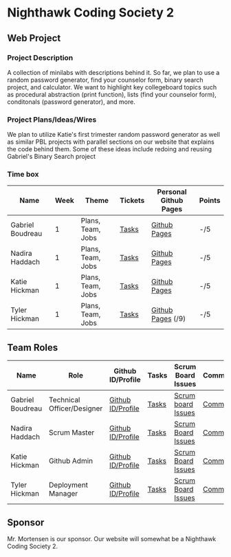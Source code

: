 # Nighthawk Coding Society 2
## Web Project 

### Project Description 
A collection of minilabs with descriptions behind it. So far, we plan to use a random password generator, find your counselor form, binary search project, and calculator. We want to highlight key collegeboard topics such as procedural abstraction (print function), lists (find your counselor form), conditonals (password generator), and more. 

### Project Plans/Ideas/Wires
We plan to utilize Katie's first trimester random password generator as well as similar PBL projects with parallel sections on our website that explains the code behind them. Some of these ideas include redoing and reusing Gabriel's Binary Search project 

### Time box

| Name          | Week          | Theme             | Tickets | Personal Github Pages | Points  |
| ------------- | ------------- | ----------------- | ------- | --------------------- | ------- |
| Gabriel Boudreau       | 1         | Plans, Team, Jobs | [Tasks](https://github.com/nadirahaddach/TheSlayers/issues/assigned/GabrielBoudreau) | [Github Pages](https://gabrielboudreau.github.io/) | -/5 |
| Nadira Haddach         | 1         | Plans, Team, Jobs | [Tasks](https://github.com/nadirahaddach/TheSlayers/issues/assigned/nadirahaddach)   | [Github Pages](/) | -/5 |
| Katie Hickman          | 1         | Plans, Team, Jobs | [Tasks](https://github.com/nadirahaddach/TheSlayers/issues/assigned/katiehickman)   | [Github Pages](https://katiehickman.github.io/) | -/5 |
| Tyler Hickman          | 1         | Plans, Team, Jobs | [Tasks](https://github.com/nadirahaddach/TheSlayers/issues/assigned/Tyler929)   | [Github Pages](https://tyler929.github.io/) (/9) | -/5 |


## Team Roles 

| Name          | Role          | Github ID/Profile | Tasks   | Scrum Board Issues | Commits |
| ------------- | ------------- | ----------------- | ------- | ------------------ | ------- |
| Gabriel Boudreau  | Technical Officer/Designer | [Github ID/Profile](https://github.com/Gabrielboudreau)| [Tasks](https://github.com/nadirahaddach/TheSlayers/issues/assigned/GabrielBoudreau) | [Scrum board Issues](https://github.com/nadirahaddach/TheSlayers/projects/1?card_filter_query=assignee%3Agabrielboudreau) | [Commits](https://github.com/nadirahaddach/TheSlayers/commits?author=Gabrielboudreau) |
| Nadira Haddach         | Scrum Master          | [Github ID/Profile](https://github.com/nadirahaddach) | [Tasks](https://github.com/nadirahaddach/TheSlayers/issues/assigned/nadirahaddach)   | [Scrum Board Issues](https://github.com/nadirahaddach/TheSlayers/projects/1?card_filter_query=assignee%3Anadirahaddach) | [Commits](https://github.com/nadirahaddach/TheSlayers/commits?author=nadirahaddach) |
| Katie Hickman          | Github Admin          | [Github ID/Profile](https://github.com/katiehickman) | [Tasks](https://github.com/nadirahaddach/TheSlayers/issues/assigned/katiehickman)   | [Scrum Board Issues](https://github.com/nadirahaddach/TheSlayers/projects/1?card_filter_query=assignee%3Akatiehickman) | [Commits](https://github.com/nadirahaddach/TheSlayers/commits?author=katiehickman) |
| Tyler Hickman          | Deployment Manager          | [Github ID/Profile](https://github.com/tyler929) | [Tasks](https://github.com/nadirahaddach/TheSlayers/issues/assigned/Tyler929)   | [Scrum Board Issues](https://github.com/nadirahaddach/TheSlayers/projects/1?card_filter_query=assignee%3ATyler929) | [Commits](https://github.com/nadirahaddach/TheSlayers/commits?author=Tyler929) |


## Sponsor 
Mr. Mortensen is our sponsor. Our website will somewhat be a Nighthawk Coding Society 2.
